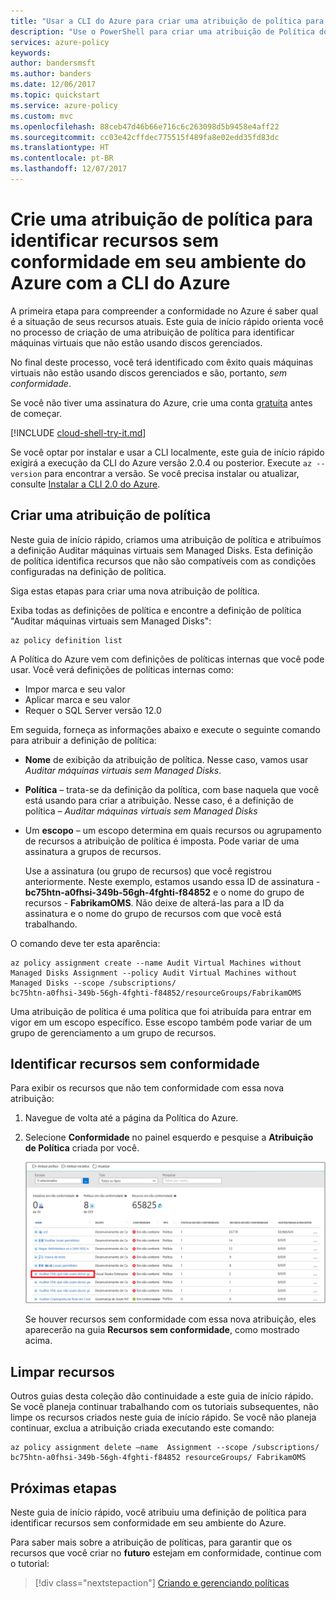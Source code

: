 ```yaml
---
title: "Usar a CLI do Azure para criar uma atribuição de política para identificar recursos sem conformidade em seu ambiente do Azure | Microsoft Docs"
description: "Use o PowerShell para criar uma atribuição de Política do Azure para identificar recursos sem conformidade."
services: azure-policy
keywords: 
author: bandersmsft
ms.author: banders
ms.date: 12/06/2017
ms.topic: quickstart
ms.service: azure-policy
ms.custom: mvc
ms.openlocfilehash: 88ceb47d46b66e716c6c263098d5b9458e4aff22
ms.sourcegitcommit: cc03e42cffdec775515f489fa8e02edd35fd83dc
ms.translationtype: HT
ms.contentlocale: pt-BR
ms.lasthandoff: 12/07/2017
---
```

# <a name="create-a-policy-assignment-to-identify-non-compliant-resources-in-your-azure-environment-with-the-azure-cli"></a>Crie uma atribuição de política para identificar recursos sem conformidade em seu ambiente do Azure com a CLI do Azure

A primeira etapa para compreender a conformidade no Azure é saber qual é a situação de seus recursos atuais. Este guia de início rápido orienta você no processo de criação de uma atribuição de política para identificar máquinas virtuais que não estão usando discos gerenciados.

No final deste processo, você terá identificado com êxito quais máquinas virtuais não estão usando discos gerenciados e são, portanto, *sem conformidade*.

Se você não tiver uma assinatura do Azure, crie uma conta [gratuita](https://azure.microsoft.com/free/) antes de começar.

[!INCLUDE [cloud-shell-try-it.md](../../includes/cloud-shell-try-it.md)]

Se você optar por instalar e usar a CLI localmente, este guia de início rápido exigirá a execução da CLI do Azure versão 2.0.4 ou posterior. Execute `az --version` para encontrar a versão. Se você precisa instalar ou atualizar, consulte [Instalar a CLI 2.0 do Azure]( /cli/azure/install-azure-cli).

## <a name="create-a-policy-assignment"></a>Criar uma atribuição de política

Neste guia de início rápido, criamos uma atribuição de política e atribuímos a definição Auditar máquinas virtuais sem Managed Disks. Esta definição de política identifica recursos que não são compatíveis com as condições configuradas na definição de política.

Siga estas etapas para criar uma nova atribuição de política.

Exiba todas as definições de política e encontre a definição de política "Auditar máquinas virtuais sem Managed Disks":

```azurecli
az policy definition list
```

A Política do Azure vem com definições de políticas internas que você pode usar. Você verá definições de políticas internas como:

- Impor marca e seu valor
- Aplicar marca e seu valor
- Requer o SQL Server versão 12.0

Em seguida, forneça as informações abaixo e execute o seguinte comando para atribuir a definição de política:

- **Nome** de exibição da atribuição de política. Nesse caso, vamos usar *Auditar máquinas virtuais sem Managed Disks*.
- **Política** – trata-se da definição da política, com base naquela que você está usando para criar a atribuição. Nesse caso, é a definição de política – *Auditar máquinas virtuais sem Managed Disks*
- Um **escopo** – um escopo determina em quais recursos ou agrupamento de recursos a atribuição de política é imposta. Pode variar de uma assinatura a grupos de recursos.

  Use a assinatura (ou grupo de recursos) que você registrou anteriormente. Neste exemplo, estamos usando essa ID de assinatura - **bc75htn-a0fhsi-349b-56gh-4fghti-f84852** e o nome do grupo de recursos - **FabrikamOMS**. Não deixe de alterá-las para a ID da assinatura e o nome do grupo de recursos com que você está trabalhando.

O comando deve ter esta aparência:

```azurecli
az policy assignment create --name Audit Virtual Machines without Managed Disks Assignment --policy Audit Virtual Machines without Managed Disks --scope /subscriptions/
bc75htn-a0fhsi-349b-56gh-4fghti-f84852/resourceGroups/FabrikamOMS
```

Uma atribuição de política é uma política que foi atribuída para entrar em vigor em um escopo específico. Esse escopo também pode variar de um grupo de gerenciamento a um grupo de recursos.

## <a name="identify-non-compliant-resources"></a>Identificar recursos sem conformidade

Para exibir os recursos que não tem conformidade com essa nova atribuição:

1. Navegue de volta até a página da Política do Azure.
2. Selecione **Conformidade** no painel esquerdo e pesquise a **Atribuição de Política** criada por você.

   ![Conformidade da política](media/assign-policy-definition/policy-compliance.png)

   Se houver recursos sem conformidade com essa nova atribuição, eles aparecerão na guia **Recursos sem conformidade**, como mostrado acima.

## <a name="clean-up-resources"></a>Limpar recursos

Outros guias desta coleção dão continuidade a este guia de início rápido. Se você planeja continuar trabalhando com os tutoriais subsequentes, não limpe os recursos criados neste guia de início rápido. Se você não planeja continuar, exclua a atribuição criada executando este comando:

```azurecli
az policy assignment delete –name  Assignment --scope /subscriptions/ bc75htn-a0fhsi-349b-56gh-4fghti-f84852 resourceGroups/ FabrikamOMS
```

## <a name="next-steps"></a>Próximas etapas

Neste guia de início rápido, você atribuiu uma definição de política para identificar recursos sem conformidade em seu ambiente do Azure.

Para saber mais sobre a atribuição de políticas, para garantir que os recursos que você criar no **futuro** estejam em conformidade, continue com o tutorial:

> [!div class="nextstepaction"]
> [Criando e gerenciando políticas](./create-manage-policy.md)
